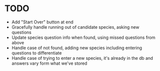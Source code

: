 # TODO

- Add "Start Over" button at end
- Gracefully handle running out of candidate species, asking new questions
- Update species question info when found, using missed questions from above
- Handle case of not found, adding new species including entering questions to differentiate
- Handle case of trying to enter a new species, it's already in the db and answers vary form what we've stored
